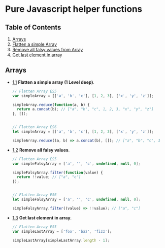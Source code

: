 # Pure Javascript helper functions

## Table of Contents

  1. [Arrays](#arrays)
  1. [Flatten a simple Array](#array-flatten)
  1. [Remove all falsy values from Array](#array-filter-falsy-values)
  1. [Get last element in array](#array-return-last-array)

## Arrays

  <a name="array-flatten"></a><a name="2.1"></a>
  - [1.1](#array-flatten)  **Flatten a simple array (1 Level deep)**.


    ```javascript
    // Flatten Array ES5
    var simpleArray = [['a', 'b', 'c'], [1, 2, 3], ['x', 'y', 'z']];

    simpleArray.reduce(function(a, b) {
      return a.concat(b); // ["a", "b", "c", 1, 2, 3, "x", "y", "z"]
    }, []);


    // Flatten Array ES6
    let simpleArray = [['a', 'b', 'c'], [1, 2, 3], ['x', 'y', 'z']];

    simpleArray.reduce((a, b) => a.concat(b), []); // ["a", "b", "c", 1, 2, 3, "x", "y", "z"]

    ```

  <a name="array-filter-falsy-values"></a><a name="2.1"></a>
  - [1.2](#array-filter-falsy-values) **Remove all falsy values**.


    ```javascript
    // Flatten Array ES5
    var simpleFalsyArray = ['a', '', 'c', undefined, null, 0];

    simpleFalsyArray.filter(function(value) {
      return !!value; // ["a", "c"]
    });


    // Flatten Array ES6
    let simpleFalsyArray = ['a', '', 'c', undefined, null, 0];

    simpleFalsyArray.filter((value) => !!value); // ["a", "c"]

    ```

  <a name="array-return-last-array"></a><a name="2.1"></a>
  - [1.3](#array-return-last-array) **Get last element in array**.


    ```javascript
    // Flatten Array ES5
    var simpleLastArray = ['foo', 'baz', 'fizz'];

    simpleLastArray[simpleLastArray.length - 1];

    ```